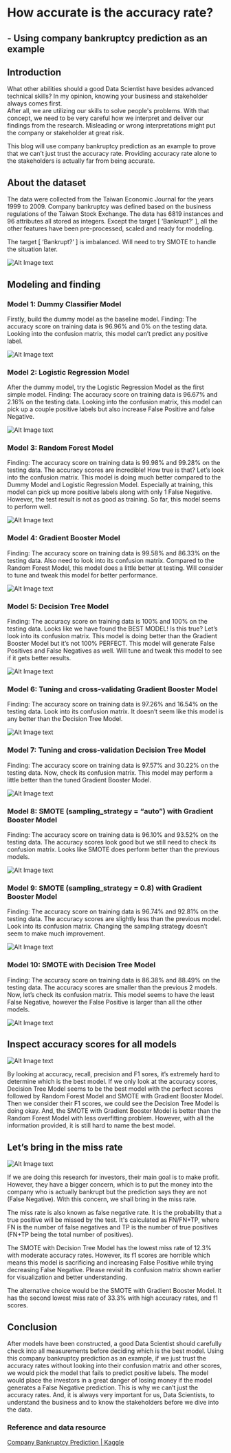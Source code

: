 # How accurate is the accuracy rate?
## - Using company bankruptcy prediction as an example

## Introduction
What other abilities should a good Data Scientist have besides advanced technical skills?  In my opinion, knowing your business and stakeholder always comes first.  
After all, we are utilizing our skills to solve people's problems.  With that concept, we need to be very careful how we interpret and deliver our findings from 
the research.  Misleading or wrong interpretations might put the company or stakeholder at great risk.

This blog will use company bankruptcy prediction as an example to prove that we can’t just trust the accuracy rate.  Providing accuracy rate alone to the stakeholders 
is actually far from being accurate.


## About the dataset
The data were collected from the Taiwan Economic Journal for the years 1999 to 2009. Company bankruptcy was defined based on the business regulations of the Taiwan 
Stock Exchange.  The data has 6819 instances and 96 attributes all stored as integers.  Except the target [ ‘Bankrupt?’ ], all the other features have been 
pre-processed, scaled and ready for modeling.

The target [ ‘Bankrupt?’ ] is imbalanced.  Will need to try SMOTE to handle the situation later.

![Alt Image text](Data/webpages.jpg)


## Modeling and finding

### Model 1: Dummy Classifier Model
Firstly, build the dummy model as the baseline model.
Finding: The accuracy score on training data is 96.96% and 0% on the testing data.  Looking into the confusion matrix, this model can’t predict any positive label.

![Alt Image text](Data/webpages.jpg)

### Model 2: Logistic Regression Model
After the dummy model, try the Logistic Regression Model as the first simple model.
Finding: The accuracy score on training data is 96.67% and 2.16% on the testing data.  Looking into the confusion matrix, this model can pick up a couple 
positive labels but also increase False Positive and false Negative.

![Alt Image text](Data/webpages.jpg)

### Model 3: Random Forest Model
Finding: The accuracy score on training data is 99.98% and 99.28% on the testing data. The accuracy scores are incredible!  How true is that?  Let’s look 
into the confusion matrix.  This model is doing much better compared to the Dummy Model and Logistic Regression Model.  Especially at training, this model 
can pick up more positive labels along with only 1 False Negative.  However,  the test result is not as good as training.  So far, this model seems to perform well.

![Alt Image text](Data/webpages.jpg)

### Model 4: Gradient Booster Model
Finding: The accuracy score on training data is 99.58% and 86.33% on the testing data.  Also need to look into its confusion matrix.  Compared to the Random 
Forest Model, this model does a little better at testing.  Will consider to tune and tweak this model for better performance.

![Alt Image text](Data/webpages.jpg)

### Model 5: Decision Tree Model
Finding: The accuracy score on training data is 100% and 100% on the testing data.  Looks like we have found the BEST MODEL!  Is this true?  Let’s look into 
its confusion matrix.  This model is doing better than the Gradient Booster Model but it’s not 100% PERFECT.  This model will generate False Positives and 
False Negatives as well.  Will tune and tweak this model to see if it gets better results.

![Alt Image text](Data/webpages.jpg)

### Model 6: Tuning and cross-validating Gradient Booster Model
Finding: The accuracy score on training data is 97.26% and 16.54% on the testing data.  Look into its confusion matrix.  It doesn’t seem like this model is 
any better than the Decision Tree Model.

![Alt Image text](Data/webpages.jpg)

### Model 7: Tuning and cross-validation Decision Tree Model
Finding: The accuracy score on training data is 97.57% and 30.22% on the testing data.  Now, check its confusion matrix.  This model may perform a little better
than the tuned Gradient Booster Model.

![Alt Image text](Data/webpages.jpg)

### Model 8: SMOTE (sampling_strategy = “auto”) with Gradient Booster Model
Finding: The accuracy score on training data is 96.10% and 93.52% on the testing data.  The accuracy scores look good but we still need to check its confusion 
matrix.  Looks like SMOTE does perform better than the previous models.

![Alt Image text](Data/webpages.jpg)

### Model 9: SMOTE (sampling_strategy = 0.8) with Gradient Booster Model
Finding: The accuracy score on training data is 96.74% and 92.81% on the testing data.  The accuracy scores are slightly less than the previous model.  Look 
into its confusion matrix.  Changing the sampling strategy doesn’t seem to make much improvement.

![Alt Image text](Data/webpages.jpg)

### Model 10: SMOTE with Decision Tree Model
Finding: The accuracy score on training data is 86.38% and 88.49% on the testing data.  The accuracy scores are smaller than the previous 2 models.  Now, let’s 
check its confusion matrix.  This model seems to have the least False Negative, however the False Positive is larger than all the other models.

![Alt Image text](Data/webpages.jpg)


## Inspect accuracy scores for all models

![Alt Image text](Data/webpages.jpg)

By looking at accuracy, recall, precision and F1 sores, it’s extremely hard to determine which is the best model.  If we only look at the accuracy scores, 
Decision Tree Model seems to be the best model with the perfect scores followed by Random Forest Model and SMOTE with Gradient Booster Model.  Then we consider 
their F1 scores, we could see the Decision Tree Model is doing okay.  And, the SMOTE with Gradient Booster Model is better than the Random Forest Model with 
less overfitting problem.  However, with all the information provided, it is still hard to name the best model.


## Let’s bring in the miss rate

![Alt Image text](Data/webpages.jpg)

If we are doing this research for investors, their main goal is to make profit.  However, they have a bigger concern, which is to put the money into the 
company who is actually bankrupt but the prediction says they are not (False Negative).  With this concern, we shall bring in the miss rate.

The miss rate is also known as false negative rate.  It is the probability that a true positive will be missed by the test. It's calculated as FN/FN+TP, where 
FN is the number of false negatives and TP is the number of true positives (FN+TP being the total number of positives).  

The SMOTE with Decision Tree Model has the lowest miss rate of 12.3% with moderate accuracy rates.  However, its f1 scores are horrible which means this model 
is sacrificing and increasing False Positive while trying decreasing False Negative.  Please revisit its confusion matrix shown earlier for visualization and 
better understanding.

The alternative choice would be the SMOTE with Gradient Booster Model.  It has the second lowest miss rate of 33.3% with high accuracy rates, and f1 scores.


## Conclusion
After models have been constructed, a good Data Scientist should carefully check into all measurements before deciding which is the best model.  Using this 
company bankruptcy prediction as an example, if we just trust the accuracy rates without looking into their confusion matrix and other scores, we would pick 
the model that fails to predict positive labels.  The model would place the investors in a great danger of losing money if the model generates a False Negative
prediction.  This is why we can’t just the accuracy rates.  And, it is always very important for us, Data Scientists,  to understand the business and to know 
the stakeholders before we dive into the data. 


### Reference and data resource
[Company Bankruptcy Prediction | Kaggle](https://www.kaggle.com/datasets/fedesoriano/company-bankruptcy-prediction)

